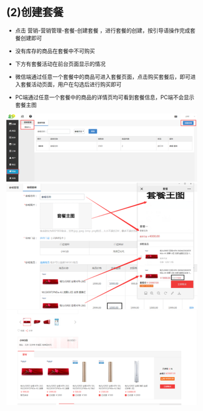 # (2)创建套餐

*   点击 营销-营销管理-套餐-创建套餐 ，进行套餐的创建，按引导语操作完成套餐创建即可

*   没有库存的商品在套餐中不可购买

*   下方有套餐活动在前台页面显示的情况

*   微信端通过任意一个套餐中的商品可进入套餐页面，点击购买套餐后，即可进入套餐活动页面，用户在勾选后进行购买即可

*   PC端通过任意一个套餐中的商品的详情页均可看到套餐信息，PC端不会显示套餐主图

![](images/suite1.jpg)
![](images/suite2.jpg)
![](images/suite3.jpg)

